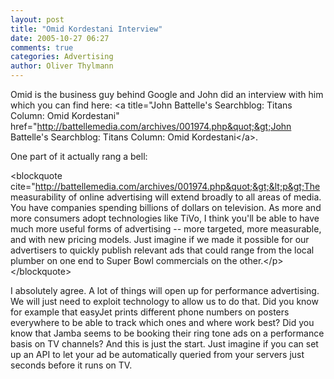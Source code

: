 ```yaml
---
layout: post
title: "Omid Kordestani Interview"
date: 2005-10-27 06:27
comments: true
categories: Advertising
author: Oliver Thylmann
---
```



Omid is the business guy behind Google and John did an interview with him which you can find here: &lt;a title=&quot;John Battelle's Searchblog: Titans Column: Omid Kordestani&quot; href=&quot;http://battellemedia.com/archives/001974.php&quot;&gt;John Battelle's Searchblog: Titans Column: Omid Kordestani&lt;/a&gt;.

One part of it actually rang a bell:

&lt;blockquote cite=&quot;http://battellemedia.com/archives/001974.php&quot;&gt;&lt;p&gt;The measurability of online advertising will extend broadly to all areas of media. You have companies spending billions of dollars on television. As more and more consumers adopt technologies like TiVo, I think you'll be able to have much more useful forms of advertising -- more targeted, more measurable, and with new pricing models. Just imagine if we made it possible for our advertisers to quickly publish relevant ads that could range from the local plumber on one end to Super Bowl commercials on the other.&lt;/p&gt;&lt;/blockquote&gt;

I absolutely agree. A lot of things will open up for performance advertising. We will just need to exploit technology to allow us to do that. Did you know for example that easyJet prints different phone numbers on posters everywhere to be able to track which ones and where work best? Did you know that Jamba seems to be booking their ring tone ads on a performance basis on TV channels? And this is just the start. Just imagine if you can set up an API to let your ad be automatically queried from your servers just seconds before it runs on TV.

